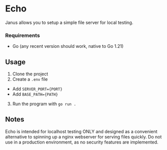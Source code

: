 # Echo

Janus allows you to setup a simple file server for local testing.

### Requirements

- Go (any recent version should work, native to Go 1.21)

## Usage

1. Clone the project
2. Create a `.env` file

- Add `SERVER_PORT={PORT}`
- Add `BASE_PATH={PATH}`

3. Run the program with `go run .`

## Notes

Echo is intended for localhost testing ONLY and designed as a convenient alternative to spinning up a nginx webserver for serving files quickly.
Do not use in a production environment, as no security features are implemented.
